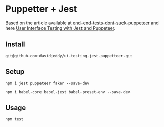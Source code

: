 # Puppetter + Jest

Based on the article available at [end-end-tests-dont-suck-puppeteer](https://ropig.com/blog/end-end-tests-dont-suck-puppeteer/) and here [User Interface Testing with Jest and Puppeteer](https://www.valentinog.com/blog/ui-testing-jest-puppetteer/).

## Install
`git@github.com:davidjeddy/ui-testing-jest-puppetteer.git`

## Setup
`npm i jest puppeteer faker --save-dev`

`npm i babel-core babel-jest babel-preset-env --save-dev`

## Usage
`npm test`
